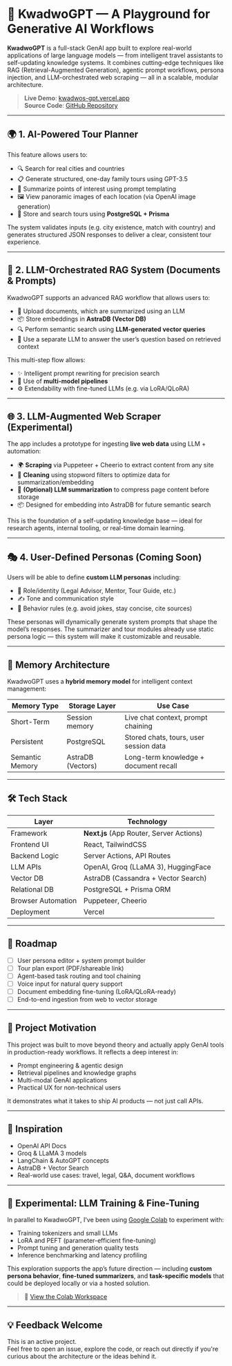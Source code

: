 # 🧠 KwadwoGPT — A Playground for Generative AI Workflows

**KwadwoGPT** is a full-stack GenAI app built to explore real-world applications of large language models — from intelligent travel assistants to self-updating knowledge systems. It combines cutting-edge techniques like RAG (Retrieval-Augmented Generation), agentic prompt workflows, persona injection, and LLM-orchestrated web scraping — all in a scalable, modular architecture.

> **Live Demo**: [kwadwos-gpt.vercel.app](https://kwadwos-gpt.vercel.app)  
> **Source Code**: [GitHub Repository](https://github.com/kodjobaah/kwadwos-gpt)

---

## 🌍 1. AI-Powered Tour Planner

This feature allows users to:
- 🔍 Search for real cities and countries
- 📋 Generate structured, one-day family tours using GPT-3.5
- 🧾 Summarize points of interest using prompt templating
- 🖼️ View panoramic images of each location (via OpenAI image generation)
- 💾 Store and search tours using **PostgreSQL + Prisma**

The system validates inputs (e.g. city existence, match with country) and generates structured JSON responses to deliver a clear, consistent tour experience.

---

## 📄 2. LLM-Orchestrated RAG System (Documents & Prompts)

KwadwoGPT supports an advanced RAG workflow that allows users to:
- 📁 Upload documents, which are summarized using an LLM
- 📦 Store embeddings in **AstraDB (Vector DB)**
- 🔍 Perform semantic search using **LLM-generated vector queries**
- 💬 Use a separate LLM to answer the user’s question based on retrieved context

This multi-step flow allows:
- ✨ Intelligent prompt rewriting for precision search
- 🔄 Use of **multi-model pipelines**
- ⚙️ Extendability with fine-tuned LLMs (e.g. via LoRA/QLoRA)

---

## 🌐 3. LLM-Augmented Web Scraper (Experimental)

The app includes a prototype for ingesting **live web data** using LLM + automation:

- 🌍 **Scraping** via Puppeteer + Cheerio to extract content from any site
- 🧼 **Cleaning** using stopword filters to optimize data for summarization/embedding
- 🧠 **(Optional) LLM summarization** to compress page content before storage
- 📦 Designed for embedding into AstraDB for future semantic search

This is the foundation of a self-updating knowledge base — ideal for research agents, internal tooling, or real-time domain learning.

---

## 🎭 4. User-Defined Personas (Coming Soon)

Users will be able to define **custom LLM personas** including:

- 🧑 Role/identity (Legal Advisor, Mentor, Tour Guide, etc.)
- ✍️ Tone and communication style
- 📏 Behavior rules (e.g. avoid jokes, stay concise, cite sources)

These personas will dynamically generate system prompts that shape the model’s responses. The summarizer and tour modules already use static persona logic — this system will make it customizable and reusable.

---

## 🧠 Memory Architecture

KwadwoGPT uses a **hybrid memory model** for intelligent context management:

| Memory Type      | Storage Layer       | Use Case                               |
|------------------|---------------------|----------------------------------------|
| Short-Term       | Session memory      | Live chat context, prompt chaining     |
| Persistent       | PostgreSQL          | Stored chats, tours, user session data |
| Semantic Memory  | AstraDB (Vectors)   | Long-term knowledge + document recall  |

---

## 🛠️ Tech Stack

| Layer              | Technology                                 |
|--------------------|--------------------------------------------|
| Framework          | **Next.js** (App Router, Server Actions)   |
| Frontend UI        | React, TailwindCSS                         |
| Backend Logic      | Server Actions, API Routes                 |
| LLM APIs           | OpenAI, Groq (LLaMA 3), HuggingFace        |
| Vector DB          | AstraDB (Cassandra + Vector Search)        |
| Relational DB      | PostgreSQL + Prisma ORM                    |
| Browser Automation | Puppeteer, Cheerio                         |
| Deployment         | Vercel                                     |

---

## 🔮 Roadmap

- [ ] User persona editor + system prompt builder
- [ ] Tour plan export (PDF/shareable link)
- [ ] Agent-based task routing and tool chaining
- [ ] Voice input for natural query support
- [ ] Document embedding fine-tuning (LoRA/QLoRA-ready)
- [ ] End-to-end ingestion from web to vector storage

---

## 🧾 Project Motivation

This project was built to move beyond theory and actually apply GenAI tools in production-ready workflows. It reflects a deep interest in:

- Prompt engineering & agentic design
- Retrieval pipelines and knowledge graphs
- Multi-modal GenAI applications
- Practical UX for non-technical users

It demonstrates what it takes to ship AI products — not just call APIs.

---


## 🙌 Inspiration

- OpenAI API Docs
- Groq & LLaMA 3 models
- LangChain & AutoGPT concepts
- AstraDB + Vector Search
- Real-world use cases: travel, legal, Q&A, document workflows

---

## 🧪 Experimental: LLM Training & Fine-Tuning

In parallel to KwadwoGPT, I've been using [Google Colab](https://drive.google.com/drive/folders/13OzuaaQAK_tmRMBSixATCVxj7yD_Sckr?usp=sharing) to experiment with:

- Training tokenizers and small LLMs
- LoRA and PEFT (parameter-efficient fine-tuning)
- Prompt tuning and generation quality tests
- Inference benchmarking and latency profiling

This exploration supports the app’s future direction — including **custom persona behavior**, **fine-tuned summarizers**, and **task-specific models** that could be deployed locally or via a hosted solution.

> 📂 [View the Colab Workspace](https://drive.google.com/drive/folders/13OzuaaQAK_tmRMBSixATCVxj7yD_Sckr?usp=sharing)

---


## 💡 Feedback Welcome

This is an active project.  
Feel free to open an issue, explore the code, or reach out directly if you're curious about the architecture or the ideas behind it.
